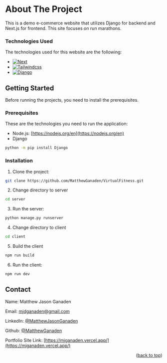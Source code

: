 # About The Project

This is a demo e-commerce website that utilizes Django for backend and Next.js for frontend. This site focuses on run marathons.

### Technologies Used

The technologies used for this website are the following:
* [![Next][Next.js]][Next-url]
* [![Tailwindcss][Tailwindcss]][Tailwindcss-url]
* [![Django][Django]][Django-url]


## Getting Started

Before running the projects, you need to install the prerequisites.

### Prerequisites
These are the technologies you need to run the application:
* Node.js: [https://nodejs.org/en](https://nodejs.org/en)
* Django
```sh
python -m pip install Django
```

### Installation
1. Clone the project:
```sh
git clone https://github.com/MatthewGanaden/VirtualFitness.git
```
2. Change directory to server
```sh
cd server
```
3. Run the server:
```sh
python manage.py runserver
```
4. Change directory to client
```sh
cd client
```
5. Build the client
```sh
npm run build
```
6. Run the client:
```bash
npm run dev
```

<!-- CONTACT -->
## Contact

Name: Matthew Jason Ganaden

Email: mjdganaden@gmail.com

LinkedIn: [@MatthewJasonGanaden](https://www.linkedin.com/in/matthewjasonganaden/)

Github: [@MatthewGanaden](https://github.com/MatthewGanaden)


Portfolio Site Link: [https://mjganaden.vercel.app/](https://mjganaden.vercel.app/)

<p align="right">(<a href="#readme-top">back to top</a>)</p>

<!-- MARKDOWN LINKS & IMAGES -->
[Next.js]: https://img.shields.io/badge/next.js-000000?style=for-the-badge&logo=nextdotjs&logoColor=white
[Next-url]: https://nextjs.org/
[Tailwindcss]: https://img.shields.io/badge/next.js-000000?style=for-the-badge&logo=nextdotjs&logoColor=white
[Tailwindcss-url]: https://tailwindcss.com/
[Django]: https://img.shields.io/badge/next.js-000000?style=for-the-badge&logo=nextdotjs&logoColor=white
[Django-url]: https://www.djangoproject.com/